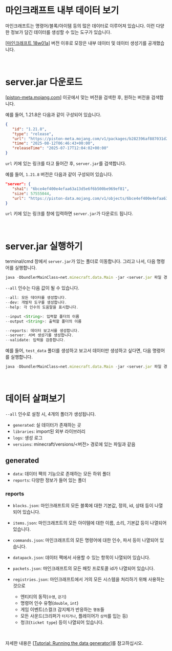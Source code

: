 # 마인크래프트 내부 데이터 보기
마인크래프트는 명령어/블록/아이템 등의 많은 데이터로 이루어져 있습니다.
이런 다양한 정보가 담긴 데이터를 생성할 수 있는 도구가 있습니다.

[[마인크래프트 18w01a](https://www.minecraft.net/en-us/article/minecraft-snapshot-18w01a)] 버전 이후로
모장은 내부 데이터 및 데이터 생성기를 공개했습니다.

<br/>

# server.jar 다운로드
[[piston-meta.mojang.com](https://piston-meta.mojang.com/mc/game/version_manifest.json)] 이곳에서 맞는 버전을 검색한 후, 원하는 버전을 검색합니다.

예를 들어, 1.21.8은 다음과 같이 구성되어 있습니다.
```json
{
   "id": "1.21.8",
   "type": "release",
   "url": "https://piston-meta.mojang.com/v1/packages/b282396af887031d2f5cdcb7cbccd547f6d0067e/1.21.8.json",
   "time": "2025-08-12T06:46:43+00:00",
   "releaseTime": "2025-07-17T12:04:02+00:00"
}
```

`url` 키에 있는 링크를 타고 들어간 후, `server.jar`를 검색합니다.

예를 들어, `1.21.8` 버전은 다음과 같이 구성되어 있습니다.
```json
"server": {
   "sha1": "6bce4ef400e4efaa63a13d5e6f6b500be969ef81",
   "size": 57555044,
   "url": "https://piston-data.mojang.com/v1/objects/6bce4ef400e4efaa63a13d5e6f6b500be969ef81/server.jar"
}
```

`url` 키에 있는 링크를 창에 입력하면 `server.jar`가 다운로드 됩니다.

<br/>

# server.jar 실행하기
terminal/cmd 창에서 `server.jar`가 있는 폴더로 이동합니다.
그리고 나서, 다음 명령어를 실행합니다.

```javascript
java -DbundlerMainClass=net.minecraft.data.Main -jar <server.jar 파일 경로> --all
```

`--all` 인수는 다음 값이 될 수 있습니다.
```javascript
--all: 모든 데이터를 생성합니다.
--dev: 개발자 도구를 생성합니다.
--help: 각 인수의 도움말을 표시합니다.

--input <String>: 입력할 폴더의 이름
--output <String>: 출력할 폴더의 이름

--reports: 데이터 보고서를 생성합니다.
--server: 서버 생성기를 생성합니다.
--validate: 입력을 검증합니다.
```

예를 들어, `test_data` 폴더를 생성하고 보고서 데이터만 생성하고 싶다면,
다음 명령어를 실행합니다.
```javascript
java -DbundlerMainClass=net.minecraft.data.Main -jar <server.jar 파일 경로> --reports --output test_data
```

<br/>

# 데이터 살펴보기
`--all` 인수로 설정 시, 4개의 폴더가 생성됩니다.
- `generated`: 실 데이터가 존재하는 곳
- `libraries`: import된 외부 라이브러리
- `logs`: 생성 로그
- `versions`: minecraft/versions/<버전> 경로에 있는 파일과 같음

## generated
- `data`: 데이터 팩의 기능으로 존재하는 모든 하위 폴더
- `reports`: 다양한 정보가 들어 있는 폴더

### reports
- `blocks.json`: 마인크래프트의 모든 블록에 대한
기본값, 정의, id, 상태 등이 나열되어 있습니다.

- `items.json`: 마인크래프트의 모든 아이템에 대한
이름, 소리, 기본값 등이 나열되어 있습니다.

- `commands.json`: 마인크래프트의 모든 명령어에 대한
인수, 파서 등이 나열되어 있습니다.

- `datapack.json`: 데이터 팩에서 사용할 수 있는 항목이 나열되어 있습니다.

- `packets.json`: 마인크래프트의 모든 패킷 프로토콜 id가 나열되어 있습니다.

- `registries.json`: 마인크래프트에서 거의 모든 시스템을 처리하기 위해 사용하는 것으로
   - 엔티티의 동작(`수영`, `걷기`)
   - 명령어 인수 유형(`double`, `int`)
   - 게임 이벤트(스컬크 감지체가 반응하는 `행동`들
   - 모든 사운드(크리퍼가 `터지거나`, 플레이어가 `상처`를 입는 등)
   - 청크(`ticket type`) 등이 나열되어 있습니다.

<br/>

자세한 내용은 [[Tutorial: Running the data generator](https://minecraft.wiki/w/Tutorial:Running_the_data_generator)]를 참고하십시오.
